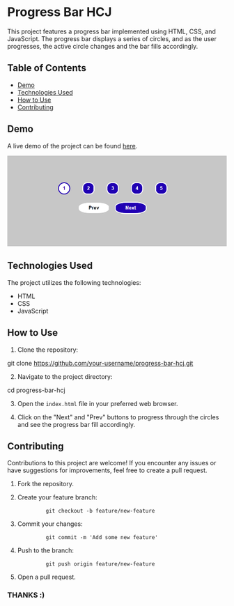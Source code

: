 # Progress Bar HCJ

This project features a progress bar implemented using HTML, CSS, and JavaScript. The progress bar displays a series of circles, and as the user progresses, the active circle changes and the bar fills accordingly.

## Table of Contents

- [Demo](#demo)
- [Technologies Used](#technologies-used)
- [How to Use](#how-to-use)
- [Contributing](#contributing)

## Demo

A live demo of the project can be found [here](https://khuramshahzad-5335.github.io/ProgressBar---HCJ/).

![Progress Bar HCJ Demo](https://github.com/KhuramShahzad-5335/ProgressBar---HCJ/blob/main/Assest/progress_bar.png)

## Technologies Used

The project utilizes the following technologies:

- HTML
- CSS
- JavaScript

## How to Use

1. Clone the repository:

git clone https://github.com/your-username/progress-bar-hcj.git


2. Navigate to the project directory:

cd progress-bar-hcj


3. Open the `index.html` file in your preferred web browser.

4. Click on the "Next" and "Prev" buttons to progress through the circles and see the progress bar fill accordingly.

## Contributing

Contributions to this project are welcome! If you encounter any issues or have suggestions for improvements, feel free to create a pull request.

1. Fork the repository.

2. Create your feature branch:

                git checkout -b feature/new-feature


3. Commit your changes:

                git commit -m 'Add some new feature'


4. Push to the branch:

                git push origin feature/new-feature


5. Open a pull request.

### THANKS :)


